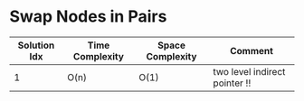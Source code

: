 # Swap Nodes in Pairs

| Solution Idx | Time Complexity | Space Complexity | Comment                       |
| ------------ | --------------- | ---------------- | ----------------------------- |
| 1            | O(n)            | O(1)             | two level indirect pointer !! |
